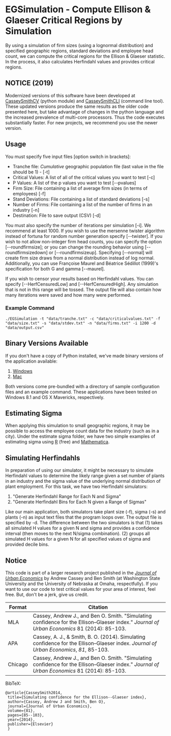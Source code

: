 # EGSimulation - Compute Ellison & Glaeser Critical Regions by Simulation #

By using a simulation of firm sizes (using a lognormal distribution) and specified geographic regions, standard deviations and employee head count, we can compute the critical regions for the Ellison & Glaeser statistic.  In the process, it also calculates Herfindahl values and provides critical regions.

## NOTICE (2019) ##

Modernized versions of this software have been developed at [CasseySmithCV](https://github.com/tazzben/CasseySmithCV) (python module) and [CasseySmithCLI](https://github.com/tazzben/CasseySmithCLI) (command line tool).  These updated versions produce the same results as the older code presented here, but take advantage of changes in the python language and the increased prevalence of multi-core processors. Thus the code executes substantially faster. For new projects, we recommend you use the newer version.   

## Usage ##

You must specify five input files [option switch in brackets]:

* Tranche file: *Cumulative* geographic population file (last value in the file should be 1) - [-t]
* Critical Values: A list of all of the critical values you want to test [-c]
* P Values: A list of the p values you want to test [--pvalues]
* Firm Size: File containing a list of average firm sizes (in terms of employees) [-f]
* Stand Deviations: File containing a list of standard deviations [-s]
* Number of Firms: File containing a list of the number of firms in an industry [-n]
* Destination: File to save output (CSV) [-d]

You must also specify the number of iterations per simulation [-i].  We recommend at least 1000.  If you wish to use the mersenne twister algorithm instead of fortuna for random number generation specify [--twister].  If you wish to not allow non-integer firm head counts, you can specify the option [--roundfirmsize]; or you can change the rounding behavior using [--roundfirmsizedown] or [--roundfirmsizeup].  Specifying [--normal] will create firm size draws from a normal distribution instead of log normal.  Additionally, you can use Françoise Maurel and Béatrice Sédillot (1999)'s specification for both G and gamma [--maurel].

If you wish to censor your results based on Herfindahl values.  You can specify [--HerfCensuredLow] and [--HerfCensuredHigh].  Any simulation that is not in this range will be tossed.  The output file will also contain how many iterations were saved and how many were performed.

### Example Command ###

	./EGSimulation -t "data/tranche.txt" -c "data/criticalvalues.txt" -f "data/size.txt" -s "data/stdev.txt" -n "data/firms.txt" -i 1200 -d "data/output.csv"

## Binary Versions Available ##

If you don't have a copy of Python installed, we've made binary versions of the application available:

1. [Windows](http://storage.googleapis.com/public-downloads/egsimulation_windows.zip)
2. [Mac](http://storage.googleapis.com/public-downloads/egsimulation_mac.zip)

Both versions come pre-bundled with a directory of sample configuration files and an example command.  These applications have been tested on Windows 8.1 and OS X Mavericks, respectively.

## Estimating Sigma ##

When applying this simulation to small geographic regions, it may be possible to access the employee count data for the industry (such as in a city). Under the estimate sigma folder, we have two simple examples of estimating sigma using [R](http://www.r-project.org/) (free) and [Mathematica](http://www.wolfram.com/mathematica/). 

## Simulating Herfindahls ##

In preparation of using our simulator, it might be necessary to simulate Herfindahl values to determine the likely range given a set number of plants in an industry and the sigma value of the underlying normal distribution of plant employment.   For this task, we have two Herfindahl simulators:

1. "Generate Herfindahl Range for Each N and Sigma"
2. "Generate Herfindahl Bins for Each N given a Range of Sigmas"

Like our main application, both simulators take plant size (-f), sigma (-s) and plants (-n) as input text files that the program loops over.  The output file is specified by -d.  The difference between the two simulators is that (1) takes all simulated H values for a given N and sigma and provides a confidence interval (then moves to the next N/sigma combination).  (2) groups all simulated H values for a given N for all specified values of sigma and provided decile bins.

## Notice ##

This code is part of a larger research project published in the *[Journal of Urban Economics](http://doi.org/10.1016/j.jue.2014.02.005)* by Andrew Cassey and Ben Smith (at Washington State University and the University of Nebraska at Omaha, respectfully).  If you want  to use our code to test critical values for your area of interest, feel free.  But, don't be a jerk, give us credit.

|Format|Citation|  
| ------	| ------	|  
|MLA	| Cassey, Andrew J., and Ben O. Smith. "Simulating confidence for the Ellison–Glaeser index." *Journal of Urban Economics* 81 (2014): 85-103.|  
|APA	| Cassey, A. J., & Smith, B. O. (2014). Simulating confidence for the Ellison–Glaeser index. *Journal of Urban Economics*, *81*, 85-103.|  
|Chicago|Cassey, Andrew J., and Ben O. Smith. "Simulating confidence for the Ellison–Glaeser index." *Journal of Urban Economics* 81 (2014): 85-103.|  

BibTeX:

	@article{CasseySmith2014,
	 title={Simulating confidence for the Ellison--Glaeser index},
	 author={Cassey, Andrew J and Smith, Ben O},
	 journal={Journal of Urban Economics},
	 volume={81},
	 pages={85--103},
	 year={2014},
	 publisher={Elsevier}
	 }
